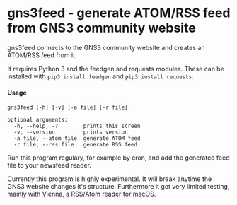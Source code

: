 # gns3feed - generate ATOM/RSS feed from GNS3 community website

gns3feed connects to the GNS3 community website and
creates an ATOM/RSS feed from it.

It requires Python 3 and the feedgen and requests modules.
These can be installed with `pip3 install feedgen` and
`pip3 install requests`.

#### Usage

```text
gns3feed [-h] [-v] [-a file] [-r file]

optional arguments:
  -h, --help, -?        prints this screen
  -v, --version         prints version
  -a file, --atom file  generate ATOM feed
  -r file, --rss file   generate RSS feed
```

Run this program regulary, for example by cron, and
add the generated feed file to your newsfeed reader.

Currently this program is highly experimental.
It will break anytime the GNS3 website changes it's structure.
Furthermore it got very limited testing, mainly with Vienna,
a RSS/Atom reader for macOS.
